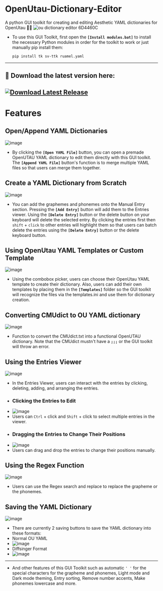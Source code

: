 # OpenUtau-Dictionary-Editor
A python GUI toolkit for creating and editing Aesthetic YAML dictionaries for OpenUtau 🥰😍
![ou dictionary editor  6D4460C](https://github.com/Cadlaxa/OpenUtau-Dictionary-Editor/assets/92255161/7e28a808-cd52-4c85-a4d0-f2166e32d750)
- To use this GUI Toolkit, first open the **`[Install modules.bat]`** to install the necessary Python modules in order for the toolkit to work or just manually pip install them:
  ```
  pip install tk sv-ttk ruamel.yaml
  ```
---
## 📍 Download the latest version here:
[![Download Latest Release](https://img.shields.io/github/v/release/Cadlaxa/OpenUtau-Dictionary-Editor?style=for-the-badge&label=Download&kill_cache=1)](https://github.com/Cadlaxa/OpenUtau-Dictionary-Editor/releases)
---
# Features
## Open/Append YAML Dictionaries
![image](https://github.com/Cadlaxa/OpenUtau-Dictionary-Editor/assets/92255161/68d34381-0e09-4d10-8440-6806b784b9d8)
- By clicking the **`[Open YAML File]`** button, you can open a premade OpenUTAU YAML dictionary to edit them directly with this GUI toolkit. The **`[Append YAML File]`** button's function is to merge multiple YAML files so that users can merge them together.
## Create a YAML Dictionary from Scratch
![image](https://github.com/Cadlaxa/OpenUtau-Dictionary-Editor/assets/92255161/46568b2b-b722-4e44-8c67-cdeae38d91f3)
- You can add the graphemes and phonemes onto the Manual Entry section. Pressing the **`[Add Entry]`** button will add them to the Entries viewer. Using the **`[Delete Entry]`** button or the delete button on your keyboard will delete the selected entry. By clicking the entries first then `shift` + `click` to other entries will highlight them so that users can batch delete the entries using the **`[Delete Entry]`** button or the delete keyboard button.
## Using OpenUtau YAML Templates or Custom Template
![image](https://github.com/Cadlaxa/OpenUtau-Dictionary-Editor/assets/92255161/d364e70f-60c2-4735-ad74-5796a9a2c19d)
- Using the combobox picker, users can choose their OpenUtau YAML template to create their dictionary. Also, users can add their own templates by placing them in the **`[Templates]`** folder so the GUI toolkit will recognize the files via the templates.ini and use them for dictionary creation.
## Converting CMUdict to OU YAML dictionary
![image](https://github.com/Cadlaxa/OpenUtau-Dictionary-Editor/assets/92255161/7932b90b-ca63-4901-bfd6-cc011abdbeb3)
- Function to convert the CMUdict.txt into a functional OpenUTAU dictionary. Note that the CMUdict mustn't have a **`;;;`** or the GUI toolkit will throw an error.
## Using the Entries Viewer
![image](https://github.com/Cadlaxa/OpenUtau-Dictionary-Editor/assets/92255161/e2fb61f1-7f4e-46ba-a15b-06181a2ea160)
- In the Entries Viewer, users can interact with the entries by clicking, deleting, adding, and arranging the entries.
- ### Clicking the Entries to Edit
 - ![image](https://github.com/Cadlaxa/OpenUtau-Dictionary-Editor/assets/92255161/fd038fea-3b89-42d1-8130-af55e2294503)
 - Users can `Ctrl` + click and `Shift` + click to select multiple entries in the viewer.
- ### Dragging the Entries to Change Their Positions
 - ![image](https://github.com/Cadlaxa/OpenUtau-Dictionary-Editor/assets/92255161/f0a7637f-e3c1-4884-9e72-ea677684353d)
 - Users can drag and drop the entries to change their positions manually.
## Using the Regex Function
![image](https://github.com/Cadlaxa/OpenUtau-Dictionary-Editor/assets/92255161/2e2af4b9-ff5f-4d96-bded-ac494babd569)
- Users can use the Regex search and replace to replace the grapheme or the phonemes.
## Saving the YAML Dictionary
![image](https://github.com/Cadlaxa/OpenUtau-Dictionary-Editor/assets/92255161/d8e24192-a3ad-4061-8ece-7131625f35c9)
- There are currently 2 saving buttons to save the YAML dictionary into these formats:
 - Normal OU YAML
 - ![image](https://github.com/Cadlaxa/OpenUtau-Dictionary-Editor/assets/92255161/fcf731ff-9d06-420e-8705-063314ceccc2)
 - Diffsinger Format
 - ![image](https://github.com/Cadlaxa/OpenUtau-Dictionary-Editor/assets/92255161/20a075ef-b8b3-4d4c-a228-2b3d39736a09)
---
- And other features of this GUI Toolkit such as automatic `' '` for the special characters for the grapheme and phonemes, Light mode and Dark mode theming, Entry sorting, Remove number accents, Make phonemes lowercase and more.
